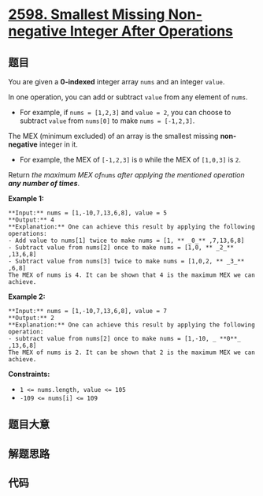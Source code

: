 # [2598. Smallest Missing Non-negative Integer After Operations](https://leetcode.com/problems/smallest-missing-non-negative-integer-after-operations)

## 题目

You are given a **0-indexed** integer array `nums` and an integer `value`.

In one operation, you can add or subtract `value` from any element of `nums`.

  * For example, if `nums = [1,2,3]` and `value = 2`, you can choose to subtract `value` from `nums[0]` to make `nums = [-1,2,3]`.

The MEX (minimum excluded) of an array is the smallest missing **non-
negative** integer in it.

  * For example, the MEX of `[-1,2,3]` is `0` while the MEX of `[1,0,3]` is `2`.

Return _the maximum MEX of_`nums` _after applying the mentioned operation
**any number of times**_.



**Example 1:**

    
    
    **Input:** nums = [1,-10,7,13,6,8], value = 5
    **Output:** 4
    **Explanation:** One can achieve this result by applying the following operations:
    - Add value to nums[1] twice to make nums = [1, ** _0_** ,7,13,6,8]
    - Subtract value from nums[2] once to make nums = [1,0, ** _2_** ,13,6,8]
    - Subtract value from nums[3] twice to make nums = [1,0,2, ** _3_** ,6,8]
    The MEX of nums is 4. It can be shown that 4 is the maximum MEX we can achieve.
    

**Example 2:**

    
    
    **Input:** nums = [1,-10,7,13,6,8], value = 7
    **Output:** 2
    **Explanation:** One can achieve this result by applying the following operation:
    - subtract value from nums[2] once to make nums = [1,-10, _ **0**_ ,13,6,8]
    The MEX of nums is 2. It can be shown that 2 is the maximum MEX we can achieve.
    



**Constraints:**

  * `1 <= nums.length, value <= 105`
  * `-109 <= nums[i] <= 109`


## 题目大意

## 解题思路

## 代码

```javascript

```
